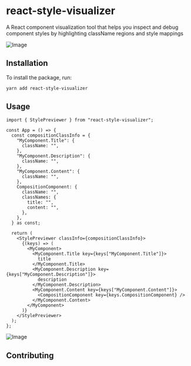 # react-style-visualizer

A React component visualization tool that helps you inspect and debug component styles by highlighting className regions and style mappings

![Image](https://github.com/user-attachments/assets/e79c288e-9280-443f-84c6-21c44bad2577)

## Installation

To install the package, run:

```bash
yarn add react-style-visualizer
```

## Usage

```tsx
import { StylePreviewer } from "react-style-visualizer";

const App = () => {
  const compositionClassInfo = {
    "MyComponent.Title": {
      className: "",
    },
    "MyComponent.Description": {
      className: "",
    },
    "MyComponent.Content": {
      className: "",
    },
    CompositionComponent: {
      className: "",
      classNames: {
        title: "",
        content: "",
      },
    },
  } as const;

  return (
    <StylePreviewer classInfo={compositionClassInfo}>
      {(keys) => (
        <MyComponent>
          <MyComponent.Title key={keys["MyComponent.Title"]}>
            title
          </MyComponent.Title>
          <MyComponent.Description key={keys["MyComponent.Description"]}>
            description
          </MyComponent.Description>
          <MyComponent.Content key={keys["MyComponent.Content"]}>
            <CompositionComponent key={keys.CompositionComponent} />
          </MyComponent.Content>
        </MyComponent>
      )}
    </StylePreviewer>
  );
};
```

![Image](https://github.com/user-attachments/assets/f22163b1-9fea-4c37-8f43-64e184426793)

## Contributing
